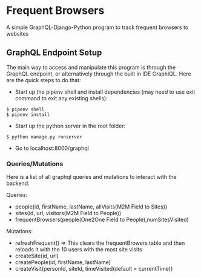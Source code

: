 # Frequent Browsers

A simple GraphQL-Django-Python program to track frequent browsers to websites

## GraphQL Endpoint Setup

The main way to access and manipulate this program is through the GraphQL endpoint, or alternatively through the built in IDE GraphiQL.  Here are the quick steps to do that:

* Start up the pipenv shell and install dependencies (may need to use exit command to exit any existing shells):
```
$ pipenv shell
$ pipenv install
```
* Start up the python server in the root folder:
```
$ python manage.py runserver
```

* Go to localhost:8000/graphql

### Queries/Mutations

Here is a list of all graphql queries and mutations to interact with the backend:

Queries:
* people(id, firstName, lastName, allVisits(M2M Field to Sites))
* sites(id, url, visitors(M2M Field to People))
* frequentBrowsers(people(One2One Field to People),numSitesVisited)

Mutations:
* refreshFrequent() => This clears the frequentBrowers table and then reloads it with the 10 users with the most site visits
* createSite(id, url)
* createPeople(id, firstName, lastName)
* createVisit(personId, siteId, timeVisited(default = currentTime))
